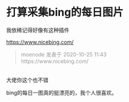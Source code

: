 # 打算采集bing的每日图片


我依稀记得好像有这种插件<img id="aimg_JWixZ" onclick="zoom(this, this.src, 0, 0, 0)" class="zoom" src="https://cdn.jsdelivr.net/gh/hishis/forum-master/public/images/patch.gif" onmouseover="img_onmouseoverfunc(this)" onload="thumbImg(this)" border="0" alt="" />

https://www.nicebing.com/

<div class="quote"><blockquote><font color="#999999">moenode 发表于 2020-10-25 11:43</font><br />
<font color="#999999">https://www.nicebing.com/</font></blockquote></div><br />
大佬你这个也不错

bing的每日一图真的挺漂亮的，我个人很喜欢。<img id="aimg_sqvvP" onclick="zoom(this, this.src, 0, 0, 0)" class="zoom" src="https://cdn.jsdelivr.net/gh/hishis/forum-master/public/images/patch.gif" onmouseover="img_onmouseoverfunc(this)" onload="thumbImg(this)" border="0" alt="" />
